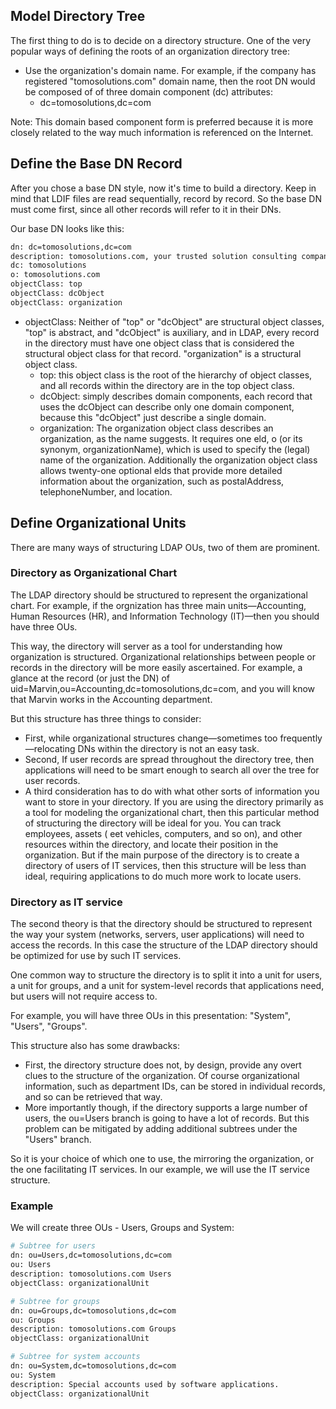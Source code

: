 ## Model Directory Tree
The first thing to do is to decide on a directory structure. One of the very
popular ways of defining the roots of an organization directory tree:
* Use the organization's domain name. For example, if the company has
registered "tomosolutions.com" domain name, then the root DN would be
composed of of three domain component (dc) attributes:
  * dc=tomosolutions,dc=com

Note: This domain based component form is preferred because it is more closely
related to the way much information is referenced on the Internet.

## Define the Base DN Record
After you chose a base DN style, now it's time to build a directory. Keep
in mind that LDIF files are read sequentially, record by record. So the base DN
must come first, since all other records will refer to it in their DNs.

Our base DN looks like this:
```bash
dn: dc=tomosolutions,dc=com
description: tomosolutions.com, your trusted solution consulting company.
dc: tomosolutions
o: tomosolutions.com
objectClass: top
objectClass: dcObject
objectClass: organization
```
* objectClass:
  Neither of "top" or "dcObject" are structural object classes, "top" is
abstract, and "dcObject" is auxiliary, and in LDAP, every record in the
directory must have one object class that is considered the structural object
class for that record. "organization" is a structural object class.
  * top: this object class is the root of the hierarchy of object classes, and
 all records within the directory are in the top object class.
  * dcObject: simply describes domain components, each record that uses the
dcObject can describe only one domain component, because this "dcObject"
just describe a single domain.
  * organization: The organization object class describes an organization, as the name
suggests. It requires one  eld, o (or its synonym, organizationName), which
is used to specify the (legal) name of the organization. Additionally the
organization object class allows twenty-one optional  elds that provide more
detailed information about the organization, such as postalAddress,
telephoneNumber, and location.

## Define Organizational Units
There are many ways of structuring LDAP OUs, two of them are prominent.
### Directory as Organizational Chart
The LDAP directory should be structured to represent the organizational chart.
For example, if the orgnization has three main units—Accounting, Human
Resources (HR), and Information Technology (IT)—then you should have three OUs.

This way, the directory will server as a tool for understanding how
organization is structured. Organizational relationships between people or
records in the directory will be more easily ascertained. For example, a glance
at the record (or just the DN) of uid=Marvin,ou=Accounting,dc=tomosolutions,dc=com,
and you will know that Marvin works in the Accounting department.

But this structure has three things to consider:
* First, while organizational structures change—sometimes too frequently—relocating
DNs within the directory is not an easy task.
* Second, If user records are spread throughout the directory tree, then
applications will need to be smart enough to search all over the tree for
user records.
* A third consideration has to do with what other sorts of information you want
to store in your directory. If you are using the directory primarily as a
tool for modeling the organizational chart, then this particular method
of structuring the directory will be ideal for you. You can track employees,
assets ( eet vehicles, computers, and so on), and other resources within the
directory, and locate their position in the organization. But if the main
purpose of the directory is to create a directory of users of IT services, then
this structure will be less than ideal, requiring applications to do much more
work to locate users.
### Directory as IT service
The second theory is that the directory should be structured to represent the
way your system (networks, servers, user applications) will need to access the
records. In this case the structure of the LDAP directory should be optimized
for use by such IT services.

One common way to structure the directory is to split it into a unit for users,
a unit for groups, and a unit for system-level records that applications need,
but users will not require access to.

For example, you will have three OUs in this presentation: "System", "Users",
"Groups".

This structure also has some drawbacks:
* First, the directory structure does not, by design, provide any overt
clues to the structure of the organization. Of course organizational
information, such as department IDs, can be stored in individual records, and so can be retrieved that way.
* More importantly though, if the directory supports a large number of users,
the ou=Users branch is going to have a lot of records. But this problem can be
mitigated by adding additional subtrees under the "Users" branch.

So it is your choice of which one to use, the mirroring the organization, or
the one facilitating IT services. In our example, we will use the IT service
structure.

### Example
We will create three OUs - Users, Groups and System:
```bash
# Subtree for users
dn: ou=Users,dc=tomosolutions,dc=com
ou: Users
description: tomosolutions.com Users
objectClass: organizationalUnit

# Subtree for groups
dn: ou=Groups,dc=tomosolutions,dc=com
ou: Groups
description: tomosolutions.com Groups
objectClass: organizationalUnit

# Subtree for system accounts
dn: ou=System,dc=tomosolutions,dc=com
ou: System
description: Special accounts used by software applications.
objectClass: organizationalUnit
```
